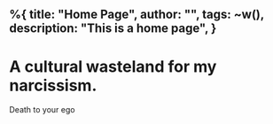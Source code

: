 %{
  title: "Home Page",
  author: "",
  tags: ~w(),
  description: "This is a home page",
}
---

<div class="relative isolate overflow-hidden h-screen">
<div class="absolute inset-0 -z-10 object-top object-cover opacity-[.04] h-[200%] w-[200%]  bg-black bg-[url('/assets/images/repeat.jpg')] bg-[length:200px] ">
</div>

<div class="mx-auto max-w-3xl flex flex-col h-full items-center justify-center">
  <h1 class="text-4xl font-black text-base-content tracking-tight sm:text-4xl">
    A cultural wasteland for my narcissism.
  </h1>
  <p class="font-bold">Death to your ego</p>
</div>
</div>
